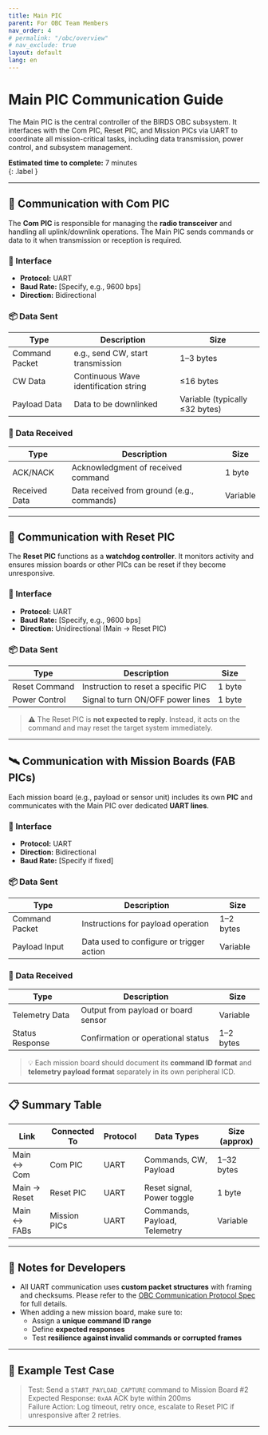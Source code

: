 ```yaml
---
title: Main PIC
parent: For OBC Team Members
nav_order: 4
# permalink: "/obc/overview"
# nav_exclude: true
layout: default
lang: en
---
```


# Main PIC Communication Guide

The Main PIC is the central controller of the BIRDS OBC subsystem. It interfaces with the Com PIC, Reset PIC, and Mission PICs via UART to coordinate all mission-critical tasks, including data transmission, power control, and subsystem management.

**Estimated time to complete:** 7 minutes  
{: .label }

---

## 📡 Communication with Com PIC

The **Com PIC** is responsible for managing the **radio transceiver** and handling all uplink/downlink operations. The Main PIC sends commands or data to it when transmission or reception is required.

### 🔌 Interface  
- **Protocol:** UART  
- **Baud Rate:** [Specify, e.g., 9600 bps]  
- **Direction:** Bidirectional

### 📦 Data Sent

| Type            | Description                                   | Size       |
|------------------|-----------------------------------------------|------------|
| Command Packet   | e.g., send CW, start transmission             | 1–3 bytes  |
| CW Data          | Continuous Wave identification string         | ≤16 bytes  |
| Payload Data     | Data to be downlinked                         | Variable (typically ≤32 bytes) |

### 🔁 Data Received

| Type            | Description                                   | Size       |
|------------------|-----------------------------------------------|------------|
| ACK/NACK         | Acknowledgment of received command            | 1 byte     |
| Received Data    | Data received from ground (e.g., commands)    | Variable   |

---

## 🔁 Communication with Reset PIC

The **Reset PIC** functions as a **watchdog controller**. It monitors activity and ensures mission boards or other PICs can be reset if they become unresponsive.

### 🔌 Interface  
- **Protocol:** UART  
- **Baud Rate:** [Specify, e.g., 9600 bps]  
- **Direction:** Unidirectional (Main → Reset PIC)

### 📦 Data Sent

| Type            | Description                             | Size       |
|------------------|-----------------------------------------|------------|
| Reset Command    | Instruction to reset a specific PIC     | 1 byte     |
| Power Control    | Signal to turn ON/OFF power lines       | 1 byte     |

> ⚠️ The Reset PIC is **not expected to reply**. Instead, it acts on the command and may reset the target system immediately.

---

## 🛰️ Communication with Mission Boards (FAB PICs)

Each mission board (e.g., payload or sensor unit) includes its own **PIC** and communicates with the Main PIC over dedicated **UART lines**.

### 🔌 Interface  
- **Protocol:** UART  
- **Direction:** Bidirectional  
- **Baud Rate:** [Specify if fixed]

### 📦 Data Sent

| Type              | Description                              | Size        |
|--------------------|------------------------------------------|-------------|
| Command Packet     | Instructions for payload operation       | 1–2 bytes   |
| Payload Input      | Data used to configure or trigger action | Variable    |

### 🔁 Data Received

| Type              | Description                              | Size        |
|--------------------|------------------------------------------|-------------|
| Telemetry Data     | Output from payload or board sensor      | Variable    |
| Status Response    | Confirmation or operational status       | 1–2 bytes   |

> 💡 Each mission board should document its **command ID format** and **telemetry payload format** separately in its own peripheral ICD.

---

## 📋 Summary Table

| Link        | Connected To | Protocol | Data Types                     | Size (approx)   |
|-------------|--------------|----------|--------------------------------|------------------|
| Main ↔ Com  | Com PIC      | UART     | Commands, CW, Payload          | 1–32 bytes       |
| Main → Reset| Reset PIC    | UART     | Reset signal, Power toggle     | 1 byte           |
| Main ↔ FABs | Mission PICs | UART     | Commands, Payload, Telemetry   | Variable         |

---

## 📎 Notes for Developers

- All UART communication uses **custom packet structures** with framing and checksums. Please refer to the [OBC Communication Protocol Spec](../protocols/uart-frame-format.md) for full details.
- When adding a new mission board, make sure to:
  - Assign a **unique command ID range**
  - Define **expected responses**
  - Test **resilience against invalid commands or corrupted frames**

---

## 🧪 Example Test Case

> Test: Send a `START_PAYLOAD_CAPTURE` command to Mission Board #2  
> Expected Response: `0xAA` ACK byte within 200ms  
> Failure Action: Log timeout, retry once, escalate to Reset PIC if unresponsive after 2 retries.

---

